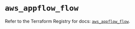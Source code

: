 # `aws_appflow_flow`

Refer to the Terraform Registry for docs: [`aws_appflow_flow`](https://registry.terraform.io/providers/hashicorp/aws/5.72.0/docs/resources/appflow_flow).
